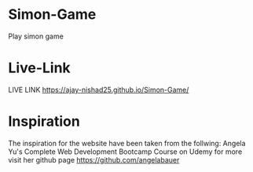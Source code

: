 # Simon-Game
Play simon game

# Live-Link
LIVE LINK https://ajay-nishad25.github.io/Simon-Game/

# Inspiration
The inspiration for the website have been taken from the follwing:
Angela Yu's Complete Web Development Bootcamp Course on Udemy for more visit her github page
https://github.com/angelabauer
